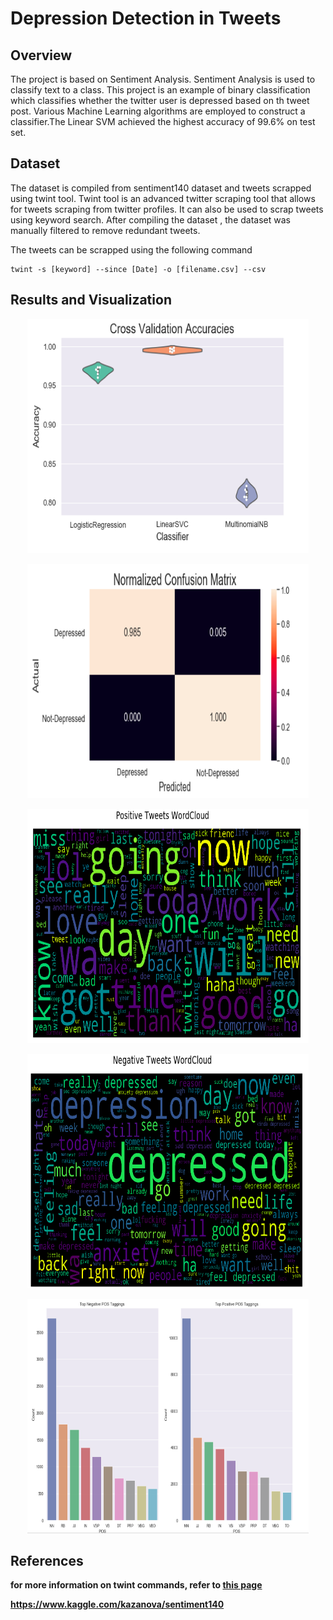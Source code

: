 # Depression Detection in Tweets
## Overview
The project is based on Sentiment Analysis. Sentiment Analysis is used to classify text to a class. This project is an example of binary classification which classifies whether the twitter user
is depressed based on th tweet post. Various Machine Learning algorithms are employed to construct a classifier.The Linear SVM achieved the highest accuracy
of 99.6% on test set.

## Dataset
The dataset is compiled from sentiment140 dataset and tweets scrapped using twint tool. Twint tool is an advanced twitter scraping tool that allows for 
tweets scraping from twitter profiles. It can also be used to scrap tweets using keyword search. After compiling the dataset , the dataset was manually filtered to remove 
redundant tweets.

The tweets can be scrapped using the following command

```
twint -s [keyword] --since [Date] -o [filename.csv] --csv
```
## Results and Visualization
<p align="center">
  <img width="450" height="375" src="vis/result1.png">
</p>
<b/>
<b/>
<p align="center">
  <img width="450" height="375" src="vis/result2.png">
</p>
<b/>
<b/>
<p align="center">
  <img width="450" height="375" src="vis/result3.png">
</p>
<b/>
<b/>
<p align="center">
  <img width="450" height="375" src="vis/result5.png">
</p>
<b/>
<b/>
<p align="center">
  <img width="450" height="375" src="vis/result4.png">
</p>


## References
for more information on twint commands, refer to [this page](https://jakecreps.com/2019/06/25/twint/)

https://www.kaggle.com/kazanova/sentiment140
